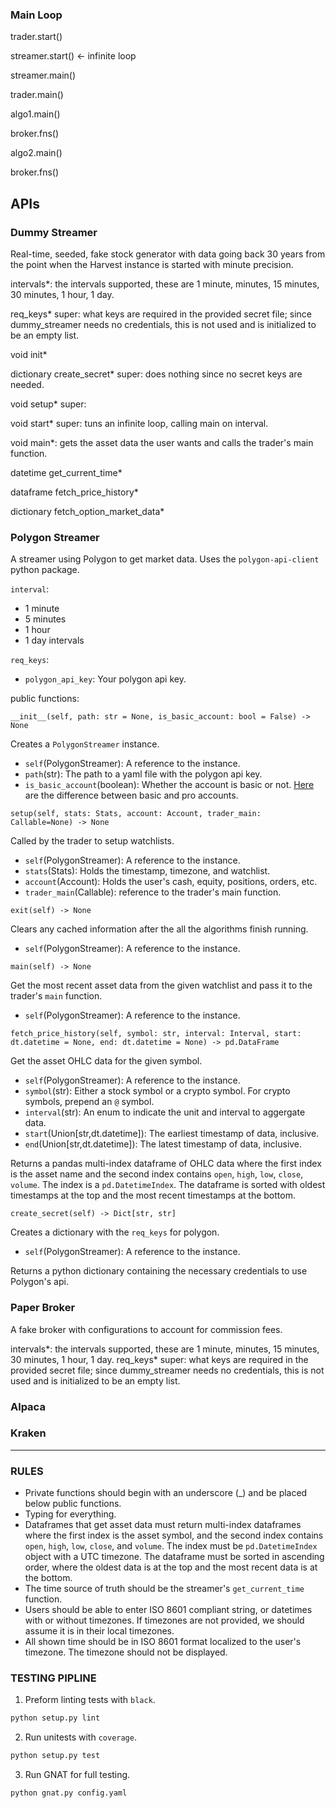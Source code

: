 ### Main Loop

trader.start()

streamer.start() <- infinite loop

  streamer.main()

  trader.main()

  algo1.main()

  broker.fns()

  algo2.main()

  broker.fns()


## APIs
  
### Dummy Streamer
  
Real-time, seeded, fake stock generator with data going back 30 years from the point when the Harvest instance is started with minute precision. 

  intervals\*: the intervals supported, these are 1 minute,  minutes, 15 minutes, 30 minutes, 1 hour, 1 day.

  req_keys\*                            super: what keys are required in the provided secret file; since dummy_streamer needs no credentials, this is not used and is initialized to be an empty list.
  
  void       init\*

  dictionary create_secret\*            super: does nothing since no secret keys are needed.

  void       setup\*                    super: 

  void       start\*                    super: tuns an infinite loop, calling main on interval.

  void       main\*: gets the asset data the user wants and calls the trader's main function.

  datetime   get_current_time\*

  dataframe  fetch_price_history\*

  dictionary fetch_option_market_data\*


### Polygon Streamer

A streamer using Polygon to get market data. Uses the `polygon-api-client` python package. 

`interval`: 

* 1 minute
* 5 minutes
* 1 hour
* 1 day intervals

`req_keys`: 

* `polygon_api_key`: Your polygon api key.

public functions:

`__init__(self, path: str = None, is_basic_account: bool = False) -> None`

Creates a `PolygonStreamer` instance.

* `self`(PolygonStreamer): A reference to the instance.
* `path`(str): The path to a yaml file with the polygon api key.
* `is_basic_account`(boolean): Whether the account is basic or not. [Here](https://polygon.io/pricing) are the difference between basic and pro accounts.


`setup(self, stats: Stats, account: Account, trader_main: Callable=None) -> None`

Called by the trader to setup watchlists.

* `self`(PolygonStreamer): A reference to the instance.
* `stats`(Stats):  Holds the timestamp, timezone, and watchlist.
* `account`(Account): Holds the user's cash, equity, positions, orders, etc.
* `trader_main`(Callable): reference to the trader's main function.

`exit(self) -> None`

Clears any cached information after the all the algorithms finish running.

* `self`(PolygonStreamer): A reference to the instance.

`main(self) -> None`

Get the most recent asset data from the given watchlist and pass it to the trader's `main` function.

* `self`(PolygonStreamer): A reference to the instance.


`fetch_price_history(self, symbol: str, interval: Interval, start: dt.datetime = None, end: dt.datetime = None) -> pd.DataFrame`

Get the asset OHLC data for the given symbol.

* `self`(PolygonStreamer): A reference to the instance.
* `symbol`(str): Either a stock symbol or a crypto symbol. For crypto symbols, prepend an `@` symbol.
* `interval`(str): An enum to indicate the unit and interval to aggergate data.
* `start`(Union[str,dt.datetime]): The earliest timestamp of data, inclusive.
* `end`(Union[str,dt.datetime]): The latest timestamp of data, inclusive.

Returns a pandas multi-index dataframe of OHLC data where the first index is the asset name and the second index contains `open`, `high`, `low`, `close`, `volume`. The index is a `pd.DatetimeIndex`. The dataframe is sorted with oldest timestamps at the top and the most recent timestamps at the bottom. 

`create_secret(self) -> Dict[str, str]`

Creates a dictionary with the `req_keys` for polygon.

* `self`(PolygonStreamer): A reference to the instance.

Returns a python dictionary containing the necessary credentials to use Polygon's api.

  
### Paper Broker

A fake broker with configurations to account for commission fees.

  intervals*: the intervals supported, these are 1 minute,  minutes, 15 minutes, 30 minutes, 1 hour, 1 day.
  req_keys* super: what keys are required in the provided secret file; since dummy_streamer needs no credentials, this is not used and is initialized to be an empty list.


### Alpaca

### Kraken

---

### RULES

* Private functions should begin with an underscore (\_) and be placed below public functions.
* Typing for everything.
* Dataframes that get asset data must return multi-index dataframes where the first index is the asset symbol, and the second index contains `open`, `high`, `low`, `close`, and `volume`. The index must be `pd.DatetimeIndex` object with a UTC timezone. The dataframe must be sorted in ascending order, where the oldest data is at the top and the most recent data is at the bottom.  
* The time source of truth should be the streamer's `get_current_time` function.
* Users should be able to enter ISO 8601 compliant string, or datetimes with or without timezones. If timezones are not provided, we should assume it is in their local timezones.
* All shown time should be in ISO 8601 format localized to the user's timezone. The timezone should not be displayed.


### TESTING PIPLINE

1. Preform linting tests with `black`.

```bash
python setup.py lint
```

2. Run unitests with `coverage`.

```bash
python setup.py test
```

3. Run GNAT for full testing.

```bash
python gnat.py config.yaml
```